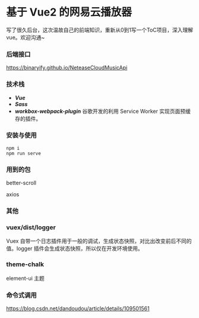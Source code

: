 # 基于 Vue2 的网易云播放器

写了很久后台，这次温故自己的前端知识，重新从0到1写一个ToC项目，深入理解vue。欢迎沟通~

### 后端接口

https://binaryify.github.io/NeteaseCloudMusicApi

### 技术栈

- **_Vue_**
- **_Sass_**
- **_workbox-webpack-plugin_** 谷歌开发的利用 Service Worker 实现页面预缓存的插件。

### 安装与使用

```
npm i
npm run serve
```

### 用到的包
better-scroll

axios

### 其他

### vuex/dist/logger 

Vuex 自带一个日志插件用于一般的调试，生成状态快照，对比出改变前后不同的值。logger 插件会生成状态快照，所以仅在开发环境使用。

### theme-chalk

element-ui 主题

### 命令式调用
https://blog.csdn.net/dandoudou/article/details/109501561
